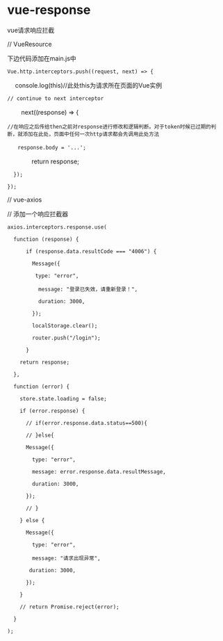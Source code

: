 # vue-response
vue请求响应拦截

//  VueResource

下边代码添加在main.js中

    Vue.http.interceptors.push((request, next) => {

　   console.log(this)//此处this为请求所在页面的Vue实例
 
    // continue to next interceptor
  
　　  next((response) => {
  
    //在响应之后传给then之前对response进行修改和逻辑判断。对于token时候已过期的判断，就添加在此处，页面中任何一次http请求都会先调用此处方法

    　　response.body = '...';
　　　　return response;

      });

    });


// vue-axios

// 添加一个响应拦截器

    axios.interceptors.response.use(

      function (response) {
  
          if (response.data.resultCode === "4006") {
      
            Message({
        
             type: "error",
          
              message: "登录已失效，请重新登录！",
          
              duration: 3000,
          
            });
        
            localStorage.clear();
        
            router.push("/login");
        
          }
      
        return response;
    
      },
  
      function (error) {
  
        store.state.loading = false;
    
        if (error.response) {
    
          // if(error.response.data.status==500){

          // }else{
      
          Message({
      
            type: "error",
        
            message: error.response.data.resultMessage,
        
            duration: 3000,
        
          });
      
          // }
      
        } else {
    
          Message({
      
            type: "error",
        
            message: "请求出现异常",
        
           duration: 3000,
        
          });
      
        }
    
        // return Promise.reject(error);
    
      }
  
    );
